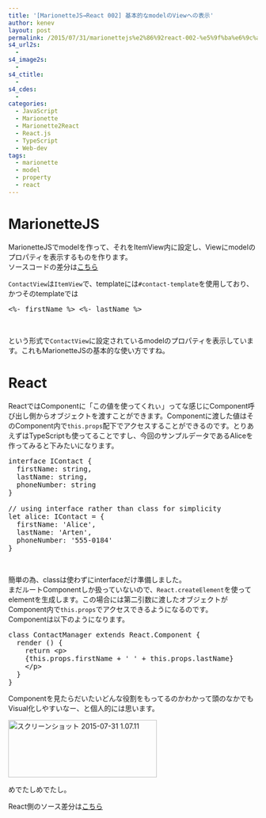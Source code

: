 ```yaml
---
title: '[MarionetteJS→React 002] 基本的なmodelのViewへの表示'
author: kenev
layout: post
permalink: /2015/07/31/marionettejs%e2%86%92react-002-%e5%9f%ba%e6%9c%ac%e7%9a%84%e3%81%aamodel%e3%81%aeview%e3%81%b8%e3%81%ae%e8%a1%a8%e7%a4%ba/
s4_url2s:
  - 
s4_image2s:
  - 
s4_ctitle:
  - 
s4_cdes:
  - 
categories:
  - JavaScript
  - Marionette
  - Marionette2React
  - React.js
  - TypeScript
  - Web-dev
tags:
  - marionette
  - model
  - property
  - react
---
```

# MarionetteJS

MarionetteJSでmodelを作って、それをItemView内に設定し、Viewにmodelのプロパティを表示するものを作ります。  
ソースコードの差分は[こちら][1]

`ContactView`は`ItemView`で、templateには`#contact-template`を使用しており、かつそのtemplateでは

<pre class="lang:default decode:true ">&lt;%- firstName %&gt; &lt;%- lastName %&gt;</pre>

&nbsp;

という形式で`ContactView`に設定されているmodelのプロパティを表示しています。これもMarionetteJSの基本的な使い方ですね。

# React

ReactではComponentに「この値を使ってくれぃ」ってな感じにComponent呼び出し側からオブジェクトを渡すことができます。Componentに渡した値はそのComponent内で`this.props`配下でアクセスすることができるのです。とりあえずはTypeScriptも使ってることですし、今回のサンプルデータであるAliceを作ってみると下みたいになります。

<pre class="lang:js decode:true ">interface IContact {
  firstName: string,
  lastName: string,
  phoneNumber: string
}

// using interface rather than class for simplicity
let alice: IContact = {
  firstName: 'Alice',
  lastName: 'Arten',
  phoneNumber: '555-0184'
}
</pre>

&nbsp;

簡単の為、classは使わずにinterfaceだけ準備しました。  
まだルートComponentしか扱っていないので、`React.createElement`を使ってelementを生成します。この場合には第二引数に渡したオブジェクトがComponent内で`this.props`でアクセスできるようになるのです。  
Componentは以下のようになります。

<pre class="lang:js decode:true ">class ContactManager extends React.Component {
  render () {
    return &lt;p&gt;
    {this.props.firstName + ' ' + this.props.lastName}
    &lt;/p&gt;
  }
}
</pre>

Componentを見たらだいたいどんな役割をもってるのかわかって頭のなかでもVisual化しやすいなー、と個人的には思います。

[<img class="alignnone size-medium wp-image-418" src="http://kenev.net/wp-content/uploads/2015/07/8cfef8d371574190256a66ba0115f2e6-300x116.png" alt="スクリーンショット 2015-07-31 1.07.11" width="300" height="116" />][2]

めでたしめでたし。

React側のソース差分は[こちら][3]

 [1]: https://github.com/davidsulc/marionette-gentle-introduction/commit/a5a36d3ffc6e3a71c29bee95082ba0269b70927e
 [2]: http://kenev.net/wp-content/uploads/2015/07/8cfef8d371574190256a66ba0115f2e6.png
 [3]: https://github.com/kenfdev/reactjs-gentle-introduction/commit/22f5faeb1f36d4ef3c3e0f156af44cc489677973